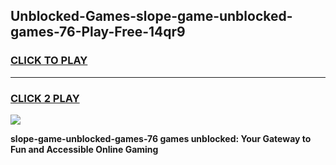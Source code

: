 
## Unblocked-Games-slope-game-unblocked-games-76-Play-Free-14qr9
<h3>
<a href="https://premium76.site?title=slope-game-unblocked-games-76&ref=17A">CLICK TO PLAY</a></h3>
<hr>

<h3>
<a href="https://premium76.site?title=slope-game-unblocked-games-76&ref=17A">CLICK 2 PLAY</a>
  
</h3>

<a href="https://premium76.site?title=slope-game-unblocked-games-76&ref=17A"><img src="https://clearcache.store/games.png"></a>


**slope-game-unblocked-games-76 games unblocked: Your Gateway to Fun and Accessible Online Gaming**
